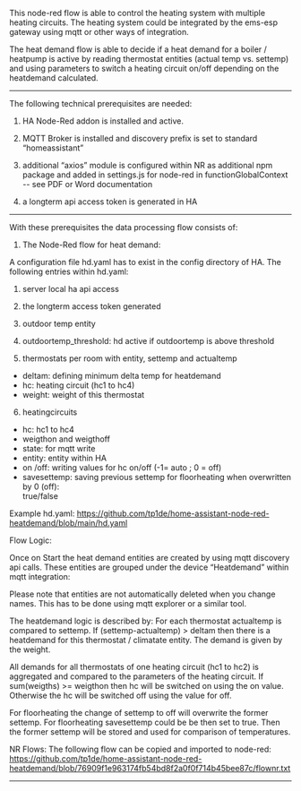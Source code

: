 This node-red flow is able to control the heating system with multiple heating circuits.
The heating system could be integrated by the ems-esp gateway using mqtt or other ways of integration.

The heat demand flow is able to decide if a heat demand for a boiler / heatpump is active by reading thermostat entities (actual temp vs. settemp) and using parameters to switch a heating circuit on/off depending on the heatdemand calculated.

***

The following technical prerequisites are needed:
1.	HA Node-Red addon is installed and active.

2.	MQTT Broker is installed and discovery prefix is set to standard “homeassistant”

3.	additional “axios” module is configured within NR as additional npm package and added in settings.js for node-red in
    functionGlobalContext -- see PDF or Word documentation

4.	a longterm api access token is generated in HA

***

With these prerequisites the data processing flow consists of:

1. The Node-Red flow for heat demand:
 
A configuration file hd.yaml has to exist in the config directory of HA.
The following entries within hd.yaml:
1.	server local ha api access
2.	the longterm access token generated
3.	outdoor temp entity
4.	outdoortemp_threshold: hd active if outdoortemp is above threshold 

5.	thermostats per room with entity, settemp and actualtemp
- deltam: defining minimum delta temp for heatdemand
- hc: heating circuit (hc1 to hc4)
- weight: weight of this thermostat

6.	heatingcircuits
- hc: hc1 to hc4
- weigthon and weigthoff
- state: for mqtt write
- entity: entity within HA
- on /off: writing values for hc on/off (-1= auto ; 0 = off)
- savesettemp: saving previous settemp for floorheating when overwritten by 0 (off):        
                         true/false

Example hd.yaml: https://github.com/tp1de/home-assistant-node-red-heatdemand/blob/main/hd.yaml


Flow Logic:

Once on Start the heat demand entities are created by using mqtt discovery api calls.
These entities are grouped under the device “Heatdemand” within mqtt integration:

Please note that entities are not automatically deleted when you change names. This has to be done using mqtt explorer or a similar tool.

The heatdemand logic is described by:
For each thermostat actualtemp is compared to settemp. If (settemp-actualtemp) > deltam then there is a heatdemand for this thermostat / climatate entity. The demand is given by the weight.

All demands for all thermostats of one heating circuit (hc1 to hc2) is aggregated and compared to the parameters of the heating circuit. 
If sum(weigths) >= weigthon then hc will be switched on using the on value. 
Otherwise the hc will be switched off using the value for off.

For floorheating the change of settemp to off will overwrite the former settemp. 
For floorheating savesettemp could be be then set to true. 
Then the former settemp will be stored and used for comparison of temperatures. 

NR Flows:
The following flow can be copied and imported to node-red:
https://github.com/tp1de/home-assistant-node-red-heatdemand/blob/76909f1e963174fb54bd8f2a0f0f714b45bee87c/flownr.txt

****


